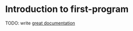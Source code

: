 # Introduction to first-program

TODO: write [great documentation](http://jacobian.org/writing/what-to-write/)

